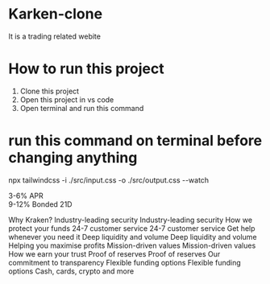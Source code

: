 # Karken-clone
It is a trading related webite 

# How to run this project
1. Clone this project
2. Open this project in vs code
3. Open terminal and run this command

# run this command on terminal before changing anything
npx tailwindcss -i ./src/input.css -o ./src/output.css --watch 



<div class="flex flex-cols-2 gap-1">
                  <div class="flex justify-center font-medium text-[10px] text-[#27825c] bg-[#1bb4743b] rounded-md w-14">3-6% APR</div>
                  <div class="flex justify-center font-medium text-[10px] text-[#27825c] bg-[#1bb4743b] rounded-md w-[100px]">9-12% Bonded 21D</div>
                </div>

Why Kraken?
Industry-leading security
Industry-leading security
How we protect your funds
24-7 customer service
24-7 customer service
Get help whenever you need it
Deep liquidity and volume
Deep liquidity and volume
Helping you maximise profits
Mission-driven values
Mission-driven values
How we earn your trust
Proof of reserves
Proof of reserves
Our commitment to transparency
Flexible funding options
Flexible funding options
Cash, cards, crypto and more